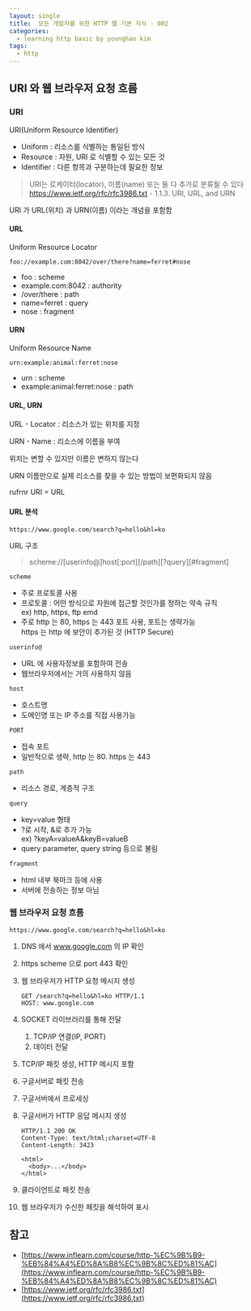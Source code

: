 ```yaml
---
layout: single
title:  모든 개발자를 위한 HTTP 웹 기본 지식 - 002
categories: 
  - learning http basic by younghan kim
tags: 
  - http
---
```


## URI 와 웹 브라우저 요청 흐름

### URI

URI(Uniform Resource Identifier)

- Uniform : 리소스를 식별하는 통일된 방식
- Resource : 자원, URI 로 식별할 수 있는 모든 것
- Identifier : 다른 항목과 구분하는데 필요한 정보

> URI는 로케이터(locator), 이름(name) 또는 둘 다 추가로 분류될 수 있다
> https://www.ietf.org/rfc/rfc3986.txt - 1.1.3. URI, URL, and URN

URI 가 URL(위치) 과 URN(이름) 이라는 개념을 포함함

#### URL

Uniform Resource Locator

```
foo://example.com:8042/over/there?name=ferret#nose
```

- foo : scheme
- example.com:8042 : authority
- /over/there : path
- name=ferret : query
- nose : fragment

#### URN

Uniform Resource Name

```
urn:example:animal:ferret:nose
```

- urn : scheme
- example:animal:ferret:nose : path

#### URL, URN

URL - Locator : 리소스가 있는 위치를 지정

URN - Name : 리소스에 이름을 부여

위치는 변할 수 있지만 이름은 변하지 않는다

URN 이름만으로 실제 리소스를 찾을 수 있는 방법이 보편화되지 않음

rufrnr URI = URL

#### URL 분석

```
https://www.google.com/search?q=hello&hl=ko
```

URL 구조

> scheme://[userinfo@]host[:port][/path][?query][#fragment]

`scheme`

- 주로 프로토콜 사용
- 프로토콜 : 어떤 방식으로 자원에 접근할 것인가를 정하는 약속 규칙   
    ex) http, https, ftp emd
- 주로 http 는 80, https 는 443 포트 사용, 포트는 생략가능   
    https 는 http 에 보안이 추가된 것 (HTTP Secure)

`userinfo@`

- URL 에 사용자정보를 포함하여 전송
- 웹브라우저에서는 거의 사용하지 않음

`host`

- 호스트명
- 도메인명 또는 IP 주소를 직접 사용가능

`PORT`

- 접속 포트
- 일반적으로 생략, http 는 80. https 는 443

`path`

- 리소스 경로, 계층적 구조

`query`

- key=value 형태
- ?로 시작, &로 추가 가능   
    ex) ?keyA=valueA&keyB=valueB
- query parameter, query string 등으로 불림

`fragment`

- html 내부 북마크 등에 사용
- 서버에 전송하는 정보 아님

### 웹 브라우저 요청 흐름

```
https://www.google.com/search?q=hello&hl=ko
```

1. DNS 에서 www.google.com 의 IP 확인
1. https scheme 으로 port 443 확인
1. 웹 브라우저가 HTTP 요청 메시지 생성

    ```
    GET /search?q=hello&hl=ko HTTP/1.1
    HOST: www.google.com
    ```

1. SOCKET 라이브러리를 통해 전달
    1. TCP/IP 연결(IP, PORT)
    1. 데이터 전달
1. TCP/IP 패킷 생성, HTTP 메시지 포함
1. 구글서버로 패킷 전송
1. 구글서버에서 프로세싱
1. 구글서버가 HTTP 응답 메시지 생성

    ```
    HTTP/1.1 200 OK
    Content-Type: text/html;charset=UTF-8
    Content-Length: 3423

    <html>
      <body>...</body>
    </html>
    ```

1. 클라이언트로 패킷 전송
1. 웹 브라우저가 수신한 패킷을 해석하여 표시

## 참고

- [https://www.inflearn.com/course/http-%EC%9B%B9-%EB%84%A4%ED%8A%B8%EC%9B%8C%ED%81%AC](https://www.inflearn.com/course/http-%EC%9B%B9-%EB%84%A4%ED%8A%B8%EC%9B%8C%ED%81%AC)
- [https://www.ietf.org/rfc/rfc3986.txt](https://www.ietf.org/rfc/rfc3986.txt)